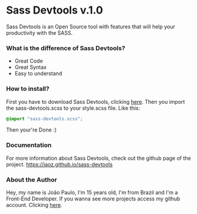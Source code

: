 Sass Devtools v.1.0
===================
Sass Devtools is an Open Source tool with features that will help your productivity with the SASS.

### What is the difference of Sass Devtools?
- Great Code
- Great Syntax
- Easy to understand

### How to install?
First you have to download Sass Devtools, clicking <a href="https://jaoz.github.io/sass-devtools">here</a>.
Then you import the sass-devtools.scss to your style.scss file. Like this:

``` css
@import "sass-devtools.scss";
```
Then your're Done :)

### Documentation
For more information about Sass Devtools, check out the github page of the project. https://jaoz.github.io/sass-devtools

### About the Author
Hey, my name is João Paulo, I'm 15 years old, I'm from Brazil and I'm a Front-End Developer.
If you wanna see more projects access my github account. Clicking <a href="https://github.com/jaoz">here</a>.
